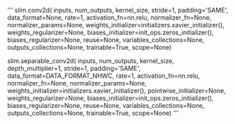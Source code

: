 '''
slim.conv2d(
  inputs,
  num_outputs,
  kernel_size,
  stride=1,
  padding='SAME',
  data_format=None,
  rate=1,
  activation_fn=nn.relu,
  normalizer_fn=None,
  normalizer_params=None,
  weights_initializer=initializers.xavier_initializer(),
  weights_regularizer=None,
  biases_initializer=init_ops.zeros_initializer(),
  biases_regularizer=None,
  reuse=None,
  variables_collections=None,
  outputs_collections=None,
  trainable=True,
  scope=None)

slim.separable_conv2d(
  inputs,
  num_outputs,
  kernel_size,
  depth_multiplier=1,
  stride=1,
  padding='SAME',
  data_format=DATA_FORMAT_NHWC,
  rate=1,
  activation_fn=nn.relu,
  normalizer_fn=None,
  normalizer_params=None,
  weights_initializer=initializers.xavier_initializer(),
  pointwise_initializer=None,
  weights_regularizer=None,
  biases_initializer=init_ops.zeros_initializer(),
  biases_regularizer=None,
  reuse=None,
  variables_collections=None,
  outputs_collections=None,
  trainable=True,
  scope=None)
'''